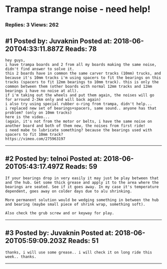 # Trampa strange noise - need help!

### Replies: 3 Views: 262

## \#1 Posted by: Juvaknin Posted at: 2018-06-20T04:33:11.887Z Reads: 78

```
hey guys,
i have trampa boards and 2 from all my boards making the same noise, didn't find answer to solve it.
this 2 boards have in common the same carver tracks (10mm) trucks, and because it's 10mm tracks i'm using spacers to fit the bearings on this tracks (spacers to fit 12mm bearings to 10mm track). this is only the common between them (other boards with normal 12mm tracks and 12mm bearings i have no noise at all).
if i'm taking out the wheels and put them again, the noises will go for arround 2-3km only and will back again)
i also try using special rubber o-ring from trampa, didn't help...
i replaced new set of bearings+spacers, same sound.. anyone has that problem? (only on 10mm tracks)
here is the video...
(again, it's not from the motor or belts, i have the same noise on another board and both of them new, the noises from first ride!
i need mabe to lubricate something? because the bearings used with spacers to fit 10mm track?
https://vimeo.com/275963197
```

---
## \#2 Posted by: telnoi Posted at: 2018-06-20T05:43:17.497Z Reads: 59

```
If your bearings drop in very easily it may just be play between that and the hub. Get some thick grease and apply it to the area where the bearings are seated. See if it goes away. In my case it's temperature dependent, goes away on colder days due to alu shrinking. 

More permanent solution would be wedging something in between the hub and bearing (maybe small piece of shrink wrap, something soft).

Also check the grub screw and or keyway for play.
```

---
## \#3 Posted by: Juvaknin Posted at: 2018-06-20T05:59:09.203Z Reads: 51

```
thanks, i will use some grease.. i will check it on long ride this week.. thanks.
```

---

